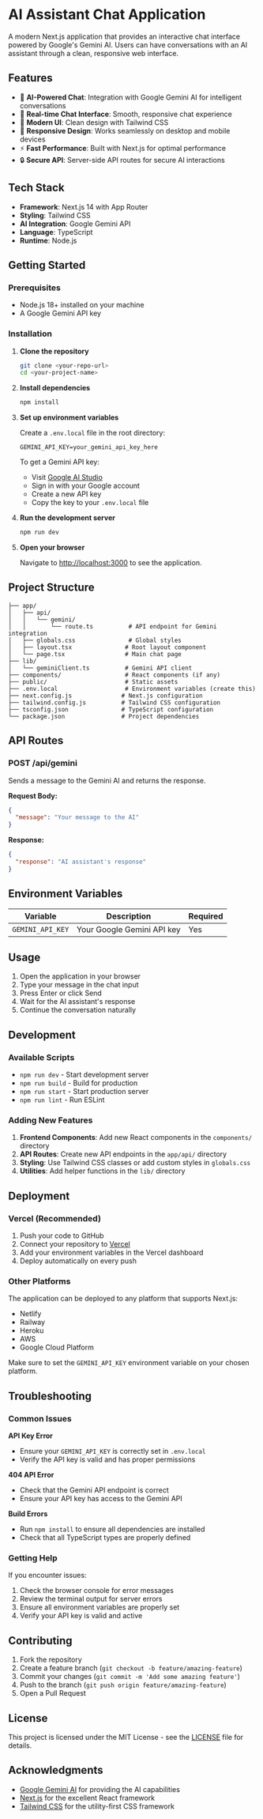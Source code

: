 # AI Assistant Chat Application

A modern Next.js application that provides an interactive chat interface powered by Google's Gemini AI. Users can have conversations with an AI assistant through a clean, responsive web interface.

## Features

- 🤖 **AI-Powered Chat**: Integration with Google Gemini AI for intelligent conversations
- 💬 **Real-time Chat Interface**: Smooth, responsive chat experience
- 🎨 **Modern UI**: Clean design with Tailwind CSS
- 📱 **Responsive Design**: Works seamlessly on desktop and mobile devices
- ⚡ **Fast Performance**: Built with Next.js for optimal performance
- 🔒 **Secure API**: Server-side API routes for secure AI interactions

## Tech Stack

- **Framework**: Next.js 14 with App Router
- **Styling**: Tailwind CSS
- **AI Integration**: Google Gemini API
- **Language**: TypeScript
- **Runtime**: Node.js

## Getting Started

### Prerequisites

- Node.js 18+ installed on your machine
- A Google Gemini API key

### Installation

1. **Clone the repository**
   ```bash
   git clone <your-repo-url>
   cd <your-project-name>
   ```

2. **Install dependencies**
   ```bash
   npm install
   ```

3. **Set up environment variables**
   
   Create a `.env.local` file in the root directory:
   ```env
   GEMINI_API_KEY=your_gemini_api_key_here
   ```

   To get a Gemini API key:
   - Visit [Google AI Studio](https://makersuite.google.com/app/apikey)
   - Sign in with your Google account
   - Create a new API key
   - Copy the key to your `.env.local` file

4. **Run the development server**
   ```bash
   npm run dev
   ```

5. **Open your browser**
   
   Navigate to [http://localhost:3000](http://localhost:3000) to see the application.

## Project Structure

```
├── app/
│   ├── api/
│   │   └── gemini/
│   │       └── route.ts          # API endpoint for Gemini integration
│   ├── globals.css               # Global styles
│   ├── layout.tsx               # Root layout component
│   └── page.tsx                 # Main chat page
├── lib/
│   └── geminiClient.ts          # Gemini API client
├── components/                  # React components (if any)
├── public/                      # Static assets
├── .env.local                   # Environment variables (create this)
├── next.config.js              # Next.js configuration
├── tailwind.config.js          # Tailwind CSS configuration
├── tsconfig.json               # TypeScript configuration
└── package.json                # Project dependencies
```

## API Routes

### POST /api/gemini

Sends a message to the Gemini AI and returns the response.

**Request Body:**
```json
{
  "message": "Your message to the AI"
}
```

**Response:**
```json
{
  "response": "AI assistant's response"
}
```

## Environment Variables

| Variable | Description | Required |
|----------|-------------|----------|
| `GEMINI_API_KEY` | Your Google Gemini API key | Yes |

## Usage

1. Open the application in your browser
2. Type your message in the chat input
3. Press Enter or click Send
4. Wait for the AI assistant's response
5. Continue the conversation naturally

## Development

### Available Scripts

- `npm run dev` - Start development server
- `npm run build` - Build for production
- `npm run start` - Start production server
- `npm run lint` - Run ESLint

### Adding New Features

1. **Frontend Components**: Add new React components in the `components/` directory
2. **API Routes**: Create new API endpoints in the `app/api/` directory
3. **Styling**: Use Tailwind CSS classes or add custom styles in `globals.css`
4. **Utilities**: Add helper functions in the `lib/` directory

## Deployment

### Vercel (Recommended)

1. Push your code to GitHub
2. Connect your repository to [Vercel](https://vercel.com)
3. Add your environment variables in the Vercel dashboard
4. Deploy automatically on every push

### Other Platforms

The application can be deployed to any platform that supports Next.js:
- Netlify
- Railway
- Heroku
- AWS
- Google Cloud Platform

Make sure to set the `GEMINI_API_KEY` environment variable on your chosen platform.

## Troubleshooting

### Common Issues

**API Key Error**
- Ensure your `GEMINI_API_KEY` is correctly set in `.env.local`
- Verify the API key is valid and has proper permissions

**404 API Error**
- Check that the Gemini API endpoint is correct
- Ensure your API key has access to the Gemini API

**Build Errors**
- Run `npm install` to ensure all dependencies are installed
- Check that all TypeScript types are properly defined

### Getting Help

If you encounter issues:
1. Check the browser console for error messages
2. Review the terminal output for server errors
3. Ensure all environment variables are properly set
4. Verify your API key is valid and active

## Contributing

1. Fork the repository
2. Create a feature branch (`git checkout -b feature/amazing-feature`)
3. Commit your changes (`git commit -m 'Add some amazing feature'`)
4. Push to the branch (`git push origin feature/amazing-feature`)
5. Open a Pull Request

## License

This project is licensed under the MIT License - see the [LICENSE](LICENSE) file for details.

## Acknowledgments

- [Google Gemini AI](https://ai.google.dev/) for providing the AI capabilities
- [Next.js](https://nextjs.org/) for the excellent React framework
- [Tailwind CSS](https://tailwindcss.com/) for the utility-first CSS framework